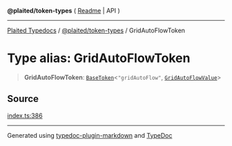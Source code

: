 **@plaited/token-types** ( [Readme](../README.md) \| API )

***

[Plaited Typedocs](../../../modules.md) / [@plaited/token-types](../modules.md) / GridAutoFlowToken

# Type alias: GridAutoFlowToken

> **GridAutoFlowToken**: [`BaseToken`](BaseToken.md)\<`"gridAutoFlow"`, [`GridAutoFlowValue`](GridAutoFlowValue.md)\>

## Source

[index.ts:386](https://github.com/plaited/plaited/blob/b0dd907/libs/token-types/src/index.ts#L386)

***

Generated using [typedoc-plugin-markdown](https://www.npmjs.com/package/typedoc-plugin-markdown) and [TypeDoc](https://typedoc.org/)
